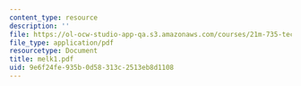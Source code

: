 ```yaml
---
content_type: resource
description: ''
file: https://ol-ocw-studio-app-qa.s3.amazonaws.com/courses/21m-735-technical-design-scenery-mechanisms-and-special-effects-spring-2004/9e6f24fe935b0d58313c2513eb8d1108_melk1.pdf
file_type: application/pdf
resourcetype: Document
title: melk1.pdf
uid: 9e6f24fe-935b-0d58-313c-2513eb8d1108
---
```


